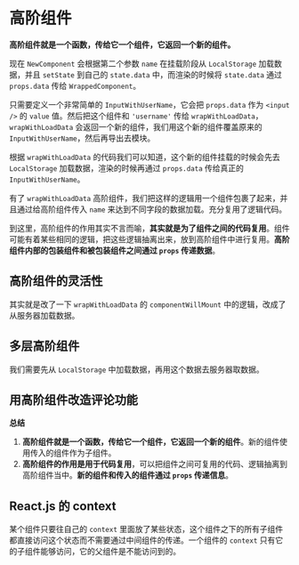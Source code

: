 # 高阶组件 #

**高阶组件就是一个函数，传给它一个组件，它返回一个新的组件。**

现在 `NewComponent` 会根据第二个参数 `name` 在挂载阶段从 `LocalStorage` 加载数据，并且 `setState` 到自己的 `state.data` 中，而渲染的时候将 `state.data` 通过 `props.data` 传给 `WrappedComponent`。

只需要定义一个非常简单的 `InputWithUserName`，它会把 `props.data` 作为 `<input />` 的 `value` 值。然后把这个组件和 `'username'` 传给 `wrapWithLoadData`，`wrapWithLoadData` 会返回一个新的组件，我们用这个新的组件覆盖原来的 `InputWithUserName`，然后再导出去模块。

根据 `wrapWithLoadData` 的代码我们可以知道，这个新的组件挂载的时候会先去 `LocalStorage` 加载数据，渲染的时候再通过 `props.data` 传给真正的 `InputWithUserName`。

有了 `wrapWithLoadData` 高阶组件，我们把这样的逻辑用一个组件包裹了起来，并且通过给高阶组件传入 `name` 来达到不同字段的数据加载。充分复用了逻辑代码。

到这里，高阶组件的作用其实不言而喻，**其实就是为了组件之间的代码复用**。组件可能有着某些相同的逻辑，把这些逻辑抽离出来，放到高阶组件中进行复用。**高阶组件内部的包装组件和被包装组件之间通过 `props` 传递数据**。

## 高阶组件的灵活性 ##

其实就是改了一下 `wrapWithLoadData` 的 `componentWillMount` 中的逻辑，改成了从服务器加载数据。

## 多层高阶组件 ##

我们需要先从 `LocalStorage` 中加载数据，再用这个数据去服务器取数据。

## 用高阶组件改造评论功能 ##

**总结**

1. **高阶组件就是一个函数，传给它一个组件，它返回一个新的组件**。新的组件使用传入的组件作为子组件。
2. **高阶组件的作用是用于代码复用**，可以把组件之间可复用的代码、逻辑抽离到高阶组件当中。**新的组件和传入的组件通过 `props` 传递信息**。

## React.js 的 context ##

某个组件只要往自己的 `context` 里面放了某些状态，这个组件之下的所有子组件都直接访问这个状态而不需要通过中间组件的传递。一个组件的 `context` 只有它的子组件能够访问，它的父组件是不能访问到的。

